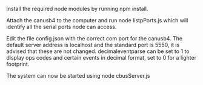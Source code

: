 Install the required node modules by running npm install.

Attach the canusb4 to the computer and run node listpPorts.js which will identify all the serial ports node can access.

Edit the file config.json with the correct com port for the canusb4. The default server address is localhost and the standard port is 5550, it is advised that these are not changed. decimaleventparse can be set to 1 to display ops codes and certain events in decimal format, set to 0 for a lighter footprint.

The system can now be started using node cbusServer.js
